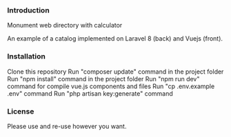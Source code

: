 ### Introduction

Monument web directory with calculator

An example of a catalog implemented on Laravel 8 (back) and Vuejs (front).

### Installation

Clone this repository
Run "composer update" command in the project folder
Run "npm install" command in the project folder
Run "npm run dev" command for compile vue.js components and files
Run "cp .env.example .env" command
Run "php artisan key:generate" command

### License

Please use and re-use however you want.